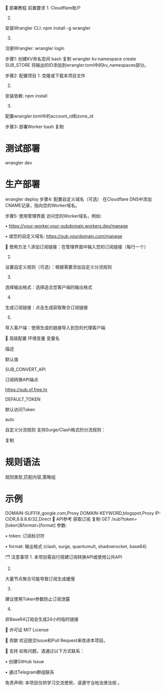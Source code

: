 📖 部署教程
前置要求
1.
Cloudflare账户

2.
安装Wrangler CLI: npm install -g wrangler

3.
注册Wrangler: wrangler login

步骤1: 创建KV命名空间
bash
复制
wrangler kv:namespace create SUB_STORE
将输出的ID添加到wrangler.toml中的kv_namespaces部分。

步骤2: 配置项目
1.
克隆或下载本项目文件

2.
安装依赖: npm install

3.
配置wrangler.toml中的account_id和zone_id

步骤3: 部署Worker
bash
复制
# 测试部署
wrangler dev

# 生产部署
wrangler deploy
步骤4: 配置自定义域名（可选）
在Cloudflare DNS中添加CNAME记录，指向您的Worker域名。

步骤5: 使用管理界面
访问您的Worker域名，例如:

•
https://your-worker.your-subdomain.workers.dev/manage

•
或您的自定义域名: https://sub.yourdomain.com/manage

🎯 使用方法
1.
​添加订阅链接​：在管理界面中输入您的订阅链接（每行一个）

2.
​设置自定义规则​（可选）：根据需要添加自定义分流规则

3.
​选择输出格式​：选择适合您客户端的输出格式

4.
​生成订阅链接​：点击生成获取聚合订阅链接

5.
​导入客户端​：使用生成的链接导入到您的代理客户端

🔧 高级配置
环境变量
变量名

描述

默认值

SUB_CONVERT_API

订阅转换API端点

https://sub.xf.free.hr

DEFAULT_TOKEN

默认访问Token

auto

自定义分流规则
支持Surge/Clash格式的分流规则：

复制
# 规则语法
规则类型,匹配内容,策略组

# 示例
DOMAIN-SUFFIX,google.com,Proxy
DOMAIN-KEYWORD,blogspot,Proxy
IP-CIDR,8.8.8.8/32,Direct
📝 API参考
获取订阅
复制
GET /sub?token=[token]&format=[format]
参数:

•
token: 订阅标识符

•
format: 输出格式 (clash, surge, quantumult, shadowrocket, base64)

🗂️ 注意事项
1.
本项目需自行搭建订阅转换API或使用公共API

2.
大量节点聚合可能导致订阅生成缓慢

3.
建议使用Token参数防止订阅泄露

4.
非Base64订阅会生成24小时临时链接

📄 许可证
MIT License

🤝 贡献
欢迎提交Issue和Pull Request来改进本项目。

💬 支持
如有问题，请通过以下方式联系：

•
创建GitHub Issue

•
通过Telegram群组联系

​免责声明: 本项目仅供学习交流使用，请遵守当地法律法规
。
